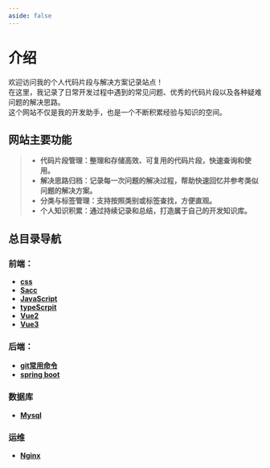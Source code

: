 ```yaml
---
aside: false
---
```


#  介绍
<p>
欢迎访问我的个人代码片段与解决方案记录站点！
<br/>
在这里，我记录了日常开发过程中遇到的常见问题、优秀的代码片段以及各种疑难问题的解决思路。
<br/>
这个网站不仅是我的开发助手，也是一个不断积累经验与知识的空间。
</p>

## 网站主要功能
>- **代码片段管理：整理和存储高效、可复用的代码片段，快速查询和使用。**
>- **解决思路归档：记录每一次问题的解决过程，帮助快速回忆并参考类似问题的解决方案。**
>- **分类与标签管理：支持按照类别或标签查找，方便直观。**
>- **个人知识积累：通过持续记录和总结，打造属于自己的开发知识库。**


## 总目录导航

### 前端：
- **[css](/code/forward/forwrdOverview.md "超链接title")**
- **[Sacc](/code/back/Overview.md "超链接title")**
- **[JavaScript](/code/back/Overview.md "超链接title")**
- **[typeScrpit](/code/back/Overview.md "超链接title")**
- **[Vue2](/code/back/Overview.md "超链接title")**
- **[Vue3](/code/back/Overview.md "超链接title")**

### 后端：
- **[git常用命令](/code/back/Overview.md "超链接title")**
- **[spring boot](/code/back/Overview.md "超链接title")**


### 数据库
- **[Mysql](/code/back/Overview.md "超链接title")**
### 运维
- **[Nginx](/code/back/Overview.md "超链接title")**